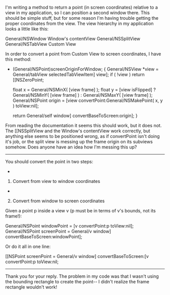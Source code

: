 

I'm writing a method to return a point (in screen coordinates) relative to a view in my application, so I can position a second window there. This should be simple stuff, but for some reason I'm having trouble getting the proper coordinates from the view. The view hierarchy in my application looks a little like this:

    
General/NSWindow
Window's contentView
General/NSSplitView
General/NSTabView
Custom View


In order to convert a point from Custom View to screen coordinates, I have this method:

    
- (General/NSPoint)screenOriginForWindow;
{
	General/NSView *view = General/tabView selectedTabViewItem] view];
	if ( !view )
		return [[NSZeroPoint;

	float x = General/NSMinX( [view frame] );
	float y = [view isFlipped] ? General/NSMinY( [view frame] ) : General/NSMaxY( [view frame] );
	General/NSPoint origin = [view convertPoint:General/NSMakePoint( x, y ) toView:nil];

	return General/self window] convertBaseToScreen:origin];
}


From reading the documentation it seems this should work, but it does not. The [[NSSplitView and the Window's contentView work correctly, but anything else seems to be positioned wrong, as if     convertPoint isn't doing it's job, or the split view is messing up the frame origin on its subviews somehow. Does anyone have an idea how I'm messing this up?

----

You should convert the point in two steps:


*
1. Convert from view to window coordinates
*
2. Convert from window to screen coordinates


Given a point p inside a view v (p must be in terms of v's bounds, not its frame!):

    
General/NSPoint windowPoint = [v convertPoint:p toView:nil];
General/NSPoint screenPoint = General/v window] convertBaseToScreen:windowPoint];


Or do it all in one line:

    
[[NSPoint screenPoint = General/v window] convertBaseToScreen:[v convertPoint:p toView:nil;


----
Thank you for your reply. The problem in my code was that I wasn't using the bounding rectangle to create the point-- I didn't realize the frame rectangle wouldn't work!